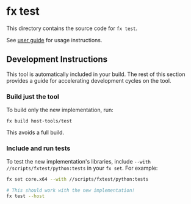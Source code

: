 # fx test

This directory contains the source code for `fx test`.

See [user guide](https://fuchsia.dev/fuchsia-src/reference/testing/fx-test)
for usage instructions.

## Development Instructions

This tool is automatically included in your build. The rest of this
section provides a guide for accelerating development cycles on the
tool.

### Build just the tool

To build only the new implementation, run:

```
fx build host-tools/test
```

This avoids a full build.

### Include and run tests

To test the new implementation's libraries, include
`--with //scripts/fxtest/python:tests` in your `fx set`.
For example:

```bash
fx set core.x64 --with //scripts/fxtest/python:tests

# This should work with the new implementation!
fx test --host
```